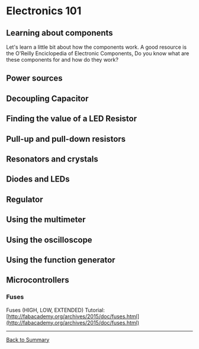 # Electronics 101

## Learning about components
Let's learn a little bit about how the components work. A good resource is the O'Reilly Enciclopedia of Electronic Components[.](files/books.zip) Do you know what are these components for and how do they work?

## Power sources

## Decoupling Capacitor

## Finding the value of a LED Resistor

## Pull-up and pull-down resistors

## Resonators and crystals

## Diodes and LEDs

## Regulator

## Using the multimeter

## Using the oscilloscope

## Using the function generator

## Microcontrollers

### Fuses

Fuses (HIGH, LOW, EXTENDED) Tutorial: [http://fabacademy.org/archives/2015/doc/fuses.html](http://fabacademy.org/archives/2015/doc/fuses.html)


---
[Back to Summary](../summary.md)

